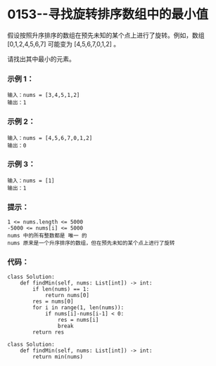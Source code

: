 # 0153--寻找旋转排序数组中的最小值

假设按照升序排序的数组在预先未知的某个点上进行了旋转。例如，数组 [0,1,2,4,5,6,7] 可能变为 [4,5,6,7,0,1,2] 。

请找出其中最小的元素。

 

### 示例 1：

```
输入：nums = [3,4,5,1,2]
输出：1
```

### 示例 2：

```
输入：nums = [4,5,6,7,0,1,2]
输出：0
```

### 示例 3：

```
输入：nums = [1]
输出：1
```

### 提示：

```
1 <= nums.length <= 5000
-5000 <= nums[i] <= 5000
nums 中的所有整数都是 唯一 的
nums 原来是一个升序排序的数组，但在预先未知的某个点上进行了旋转
```

### 代码：

```
class Solution:
    def findMin(self, nums: List[int]) -> int:
        if len(nums) == 1:
            return nums[0]
        res = nums[0]
        for i in range(1, len(nums)):
            if nums[i]-nums[i-1] < 0:
                res = nums[i]
                break
        return res
```

```
class Solution:
    def findMin(self, nums: List[int]) -> int:
    	return min(nums)
```


